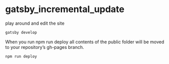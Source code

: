 # gatsby_incremental_update

play around and edit the site

```
gatsby develop
```

When you run npm run deploy all contents of the public folder will be moved to your repository’s gh-pages branch.

```javascript
npm run deploy
```
